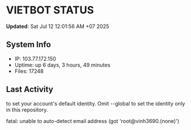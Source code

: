 # VIETBOT STATUS
**Updated**: Sat Jul 12 12:01:56 AM +07 2025

## System Info
- IP: 103.77.172.150
- Uptime: up 6 days, 3 hours, 49 minutes
- Files: 17248

## Last Activity

to set your account's default identity.
Omit --global to set the identity only in this repository.

fatal: unable to auto-detect email address (got 'root@vinh3690.(none)')
